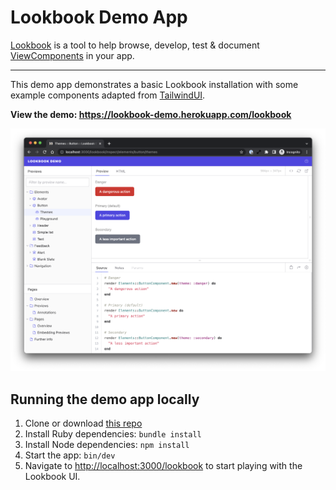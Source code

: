 # Lookbook Demo App

[Lookbook](https://github.com/allmarkedup/lookbook) is a tool to help browse, develop, test & document [ViewComponents](https://viewcomponent.org/) in your app.

---

This demo app demonstrates a basic Lookbook installation with some example components adapted from [TailwindUI](https://tailwindui.com/).

**View the demo: https://lookbook-demo.herokuapp.com/lookbook**

![Lookbook UI](.github/assets/lookbook_screenshot.png)

## Running the demo app locally

1. Clone or download [this repo](https://github.com/allmarkedup/lookbook-demo)
2. Install Ruby dependencies: `bundle install`
3. Install Node dependencies: `npm install`
4. Start the app: `bin/dev`
5. Navigate to [http://localhost:3000/lookbook](http://localhost:3000/lookbook) to start playing with the Lookbook UI.
